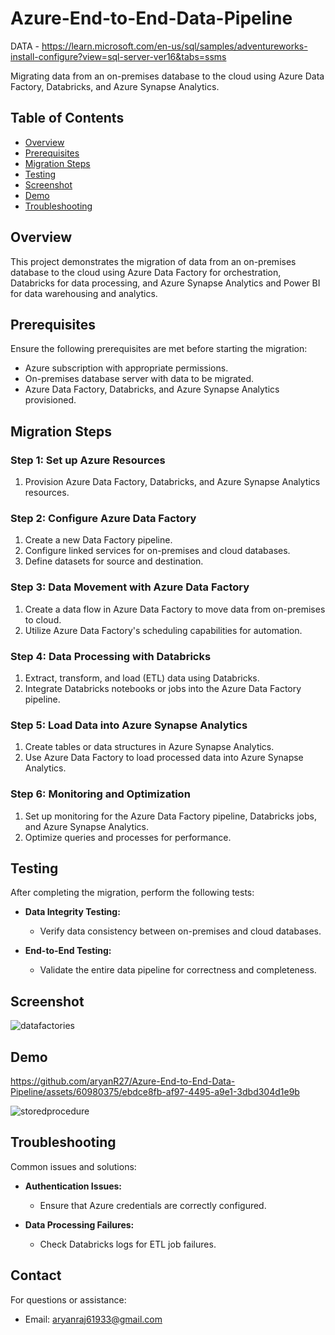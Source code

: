 # Azure-End-to-End-Data-Pipeline
DATA - https://learn.microsoft.com/en-us/sql/samples/adventureworks-install-configure?view=sql-server-ver16&tabs=ssms



Migrating data from an on-premises database to the cloud using Azure Data Factory, Databricks, and Azure Synapse Analytics.

## Table of Contents

- [Overview](#overview)
- [Prerequisites](#prerequisites)
- [Migration Steps](#migration-steps)
- [Testing](#testing)
- [Screenshot](#screenshot)
- [Demo](#demo)
- [Troubleshooting](#troubleshooting)


## Overview

This project demonstrates the migration of data from an on-premises database to the cloud using Azure Data Factory for orchestration, Databricks for data processing, and Azure Synapse Analytics and Power BI for data warehousing and analytics.

## Prerequisites

Ensure the following prerequisites are met before starting the migration:

- Azure subscription with appropriate permissions.
- On-premises database server with data to be migrated.
- Azure Data Factory, Databricks, and Azure Synapse Analytics provisioned.

## Migration Steps

### Step 1: Set up Azure Resources

1. Provision Azure Data Factory, Databricks, and Azure Synapse Analytics resources.

### Step 2: Configure Azure Data Factory

1. Create a new Data Factory pipeline.
2. Configure linked services for on-premises and cloud databases.
3. Define datasets for source and destination.

### Step 3: Data Movement with Azure Data Factory

1. Create a data flow in Azure Data Factory to move data from on-premises to cloud.
2. Utilize Azure Data Factory's scheduling capabilities for automation.

### Step 4: Data Processing with Databricks

1. Extract, transform, and load (ETL) data using Databricks.
2. Integrate Databricks notebooks or jobs into the Azure Data Factory pipeline.

### Step 5: Load Data into Azure Synapse Analytics

1. Create tables or data structures in Azure Synapse Analytics.
2. Use Azure Data Factory to load processed data into Azure Synapse Analytics.

### Step 6: Monitoring and Optimization

1. Set up monitoring for the Azure Data Factory pipeline, Databricks jobs, and Azure Synapse Analytics.
2. Optimize queries and processes for performance.

## Testing

After completing the migration, perform the following tests:

- **Data Integrity Testing:**
  - Verify data consistency between on-premises and cloud databases.

- **End-to-End Testing:**
  - Validate the entire data pipeline for correctness and completeness.

## Screenshot

![datafactories](https://github.com/aryanR27/Azure-End-to-End-Data-Pipeline/assets/60980375/0191d527-1e6b-40de-a4c0-6d6f7f5ff096)


## Demo


https://github.com/aryanR27/Azure-End-to-End-Data-Pipeline/assets/60980375/ebdce8fb-af97-4495-a9e1-3dbd304d1e9b

![storedprocedure](https://github.com/aryanR27/Azure-End-to-End-Data-Pipeline/assets/60980375/b0390ba4-03df-4acc-9672-980d25a33e20)


## Troubleshooting

Common issues and solutions:

- **Authentication Issues:**
  - Ensure that Azure credentials are correctly configured.

- **Data Processing Failures:**
  - Check Databricks logs for ETL job failures.


## Contact

For questions or assistance:

- Email: aryanraj61933@gmail.com

